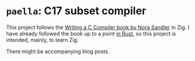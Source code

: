 # `paella`: C17 subset compiler

This project follows the [Writing a C Compiler book by Nora Sandler](https://norasandler.com/book/) in Zig. I have already followed the book up to a point [in Rust](https://github.com/asibahi/trjm), so this project is intended, mainly, to learn Zig.

There might be accompanying blog posts.
